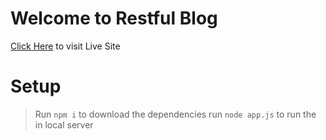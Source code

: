 # Welcome to Restful Blog
[Click Here](https://novice-blogapp.herokuapp.com/blogs) to visit Live Site

# Setup
> Run `npm i` to download the dependencies
> run `node app.js`  to run the in local server

